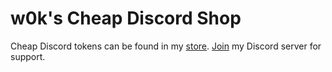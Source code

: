 # w0k's Cheap Discord Shop
Cheap Discord tokens can be found in my [store](https://sellix.io/w0k).
[Join](https://discord.com/invite/d2mrmuCjeP) my Discord server for support.
